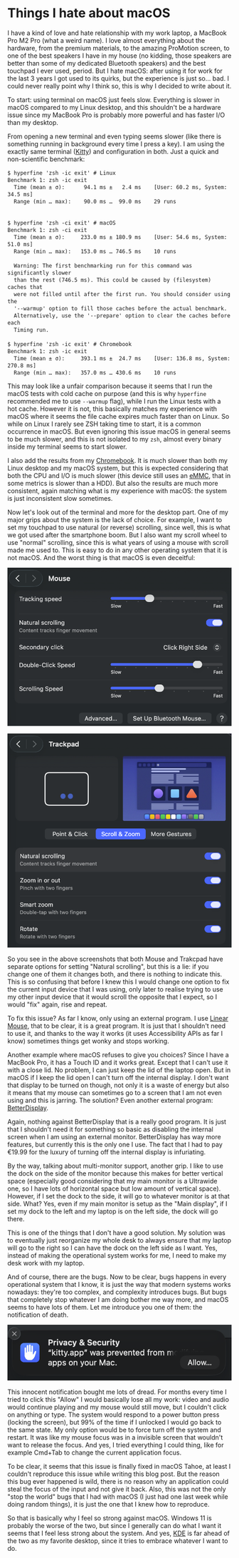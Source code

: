 # Things I hate about macOS

I have a kind of love and hate relationship with my work laptop, a MacBook Pro
M2 Pro (what a weird name). I love almost everything about the hardware, from
the premium materials, to the amazing ProMotion screen, to one of the best
speakers I have in my house (no kidding, those speakers are better than some of
my dedicated Bluetooth speakers) and the best touchpad I ever used, period. But
I hate macOS: after using it for work for the last 3 years I got used to its
quirks, but the experience is just so... bad. I could never really point why I
think so, this is why I decided to write about it.

To start: using terminal on macOS just feels slow. Everything is slower in
macOS compared to my Linux desktop, and this shouldn't be a hardware issue
since my MacBook Pro is probably more powerful and has faster I/O than my
desktop.

From opening a new terminal and even typing seems slower (like there is
something running in background every time I press a key). I am using the
exactly same terminal ([Kitty](https://sw.kovidgoyal.net/kitty/)) and
configuration in both. Just a quick and non-scientific benchmark:

```
$ hyperfine 'zsh -ic exit' # Linux
Benchmark 1: zsh -ic exit
  Time (mean ± σ):      94.1 ms ±   2.4 ms    [User: 60.2 ms, System: 34.5 ms]
  Range (min … max):    90.0 ms …  99.0 ms    29 runs


$ hyperfine 'zsh -ci exit' # macOS
Benchmark 1: zsh -ci exit
  Time (mean ± σ):     233.0 ms ± 180.9 ms    [User: 54.6 ms, System: 51.0 ms]
  Range (min … max):   153.0 ms … 746.5 ms    10 runs

  Warning: The first benchmarking run for this command was significantly slower
  than the rest (746.5 ms). This could be caused by (filesystem) caches that
  were not filled until after the first run. You should consider using the
  '--warmup' option to fill those caches before the actual benchmark.
  Alternatively, use the '--prepare' option to clear the caches before each
  Timing run.

$ hyperfine 'zsh -ic exit' # Chromebook
Benchmark 1: zsh -ic exit
  Time (mean ± σ):     393.1 ms ±  24.7 ms    [User: 136.8 ms, System: 270.8 ms]
  Range (min … max):   357.0 ms … 430.6 ms    10 runs
```

This may look like a unfair comparison because it seems that I run the macOS
tests with cold cache on purpose (and this is why `hyperfine` recommended me to
use `--warmup` flag), while I run the Linux tests with a hot cache. However it
is not, this basically matches my experience with macOS where it seems the file
cache expires much faster than on Linux. So while on Linux I rarely see ZSH
taking time to start, it is a common occurrence in macOS. But even ignoring
this issue macOS in general seems to be much slower, and this is not isolated
to my `zsh`, almost every binary inside my terminal seems to start slower.

I also add the results from my
[Chromebook](/posts/2024-08-05/01-my-favorite-device-is-a-chromebook.md). It is
much slower than both my Linux desktop and my macOS system, but this is
expected considering that both the CPU and I/O is much slower (this device
still uses an [eMMC](https://en.wikipedia.org/wiki/MultiMediaCard#eMMC), that
in some metrics is slower than a HDD). But also the results are much more
consistent, again matching what is my experience with macOS: the system is just
inconsistent slow sometimes.

Now let's look out of the terminal and more for the desktop part. One of my
major grips about the system is the lack of choice. For example, I want to set
my touchpad to use natural (or reverse) scrolling, since well, this is what we
got used after the smartphone boom. But I also want my scroll wheel to use
"normal" scrolling, since this is what years of using a mouse with scroll made
me used to. This is easy to do in any other operating system that it is not
macOS. And the worst thing is that macOS is even deceitful:

[![Mouse](/posts/2025-09-19/Screenshot_2025-09-19_at_13.44.35.png)](/posts/2025-09-19/Screenshot_2025-09-19_at_13.44.35.png)

[![Trackpad](/posts/2025-09-19/Screenshot_2025-09-19_at_13.47.16.png)](/posts/2025-09-19/Screenshot_2025-09-19_at_13.47.16.png)

So you see in the above screenshots that both Mouse and Trakcpad have separate
options for setting "Natural scrolling", but this is a lie: if you change one
of them it changes both, and there is nothing to indicate this. This is so
confusing that before I knew this I would change one option to fix the current
input device that I was using, only later to realise trying to use my other
input device that it would scroll the opposite that I expect, so I would "fix"
again, rise and repeat.

To fix this issue? As far I know, only using an external program. I use [Linear
Mouse](https://linearmouse.app/), that to be clear, it is a great program. It
is just that I shouldn't need to use it, and thanks to the way it works (it
uses Accessibility APIs as far I know) sometimes things get wonky and stops
working.

Another example where macOS refuses to give you choices? Since I have a MacBook
Pro, it has a Touch ID and it works great. Except that I can't use it with a
close lid. No problem, I can just keep the lid of the laptop open. But in macOS
if I keep the lid open I can't turn off the internal display. I don't want that
display to be turned on though, not only it is a waste of energy but also
it means that my mouse can sometimes go to a screen that I am not even
using and this is jarring. The solution? Even another external program:
[BetterDisplay](https://github.com/waydabber/BetterDisplay).

Again, nothing against BetterDisplay that is a really good program. It is just
that I shouldn't need it for something so basic as disabling the internal
screen when I am using an external monitor. BetterDisplay has way more
features, but currently this is the only one I use. The fact that I had to pay
€19.99 for the luxury of turning off the internal display is infuriating.

By the way, talking about multi-monitor support, another grip. I like to use
the dock on the side of the monitor because this makes for better vertical
space (especially good considering that my main monitor is a Ultrawide one, so
I have lots of horizontal space but low amount of vertical space). However, if
I set the dock to the side, it will go to whatever monitor is at that side.
What? Yes, even if my main monitor is setup as the "Main display", if I set my
dock to the left and my laptop is on the left side, the dock will go there.

This is one of the things that I don't have a good solution. My solution was to
eventually just reorganize my whole desk to always ensure that my laptop will
go to the right so I can have the dock on the left side as I want. Yes, instead
of making the operational system works for me, I need to make my desk work with
my laptop.

And of course, there are the bugs. Now to be clear, bugs happens in every
operational system that I know, it is just the way that modern systems works
nowadays: they're too complex, and complexity introduces bugs. But bugs that
completely stop whatever I am doing bother me way more, and macOS seems to have
lots of them. Let me introduce you one of them: the notification of death.

[![I present you the notification of death](/posts/2025-09-19/Screenshot_2025-09-19_at_17.31.34.png)](/posts/2025-09-19/Screenshot_2025-09-19_at_17.31.34.png)

This innocent notification bought me lots of dread. For months every time I
tried to click this "Allow" I would basically lose all my work: video and audio
would continue playing and my mouse would still move, but I couldn't click on
anything or type. The system would respond to a power button press (locking the
screen), but 99% of the time if I unlocked I would go back to the same state.
My only option would be to force turn off the system and restart. It was like
my mouse focus was in a invisible screen that wouldn't want to release the
focus. And yes, I tried everything I could thing, like for example Cmd+Tab to
change the current application focus.

To be clear, it seems that this issue is finally fixed in macOS Tahoe, at least
I couldn't reproduce this issue while writing this blog post. But the reason
this bug ever happened is wild, there is no reason why an application could
steal the focus of the input and not give it back. Also, this was not the only
"stop the world" bugs that I had with macOS (I just had one last week while
doing random things), it is just the one that I knew how to reproduce.

So that is basically why I feel so strong against macOS. Windows 11 is probably
the worse of the two, but since I generally can do what I want it seems that I
feel less strong about the system. And yes,
[KDE](/posts/2025-09-17/01-kde-is-now-my-favorite-desktop.md) is far ahead of
the two as my favorite desktop, since it tries to embrace whatever I want to
do.
